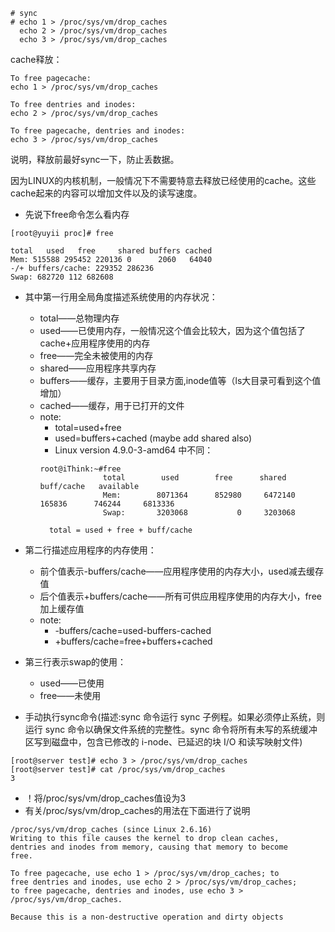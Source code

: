 ```
# sync
# echo 1 > /proc/sys/vm/drop_caches
  echo 2 > /proc/sys/vm/drop_caches
  echo 3 > /proc/sys/vm/drop_caches
```
cache释放：
```
To free pagecache:
echo 1 > /proc/sys/vm/drop_caches

To free dentries and inodes:
echo 2 > /proc/sys/vm/drop_caches

To free pagecache, dentries and inodes:
echo 3 > /proc/sys/vm/drop_caches
```
说明，释放前最好sync一下，防止丢数据。

因为LINUX的内核机制，一般情况下不需要特意去释放已经使用的cache。这些cache起来的内容可以增加文件以及的读写速度。
- 先说下free命令怎么看内存
```
[root@yuyii proc]# free

total   used   free     shared buffers cached
Mem: 515588 295452 220136 0      2060   64040
-/+ buffers/cache: 229352 286236
Swap: 682720 112 682608
```
- 其中第一行用全局角度描述系统使用的内存状况：
	- total——总物理内存
	- used——已使用内存，一般情况这个值会比较大，因为这个值包括了cache+应用程序使用的内存
	- free——完全未被使用的内存
	- shared——应用程序共享内存
	- buffers——缓存，主要用于目录方面,inode值等（ls大目录可看到这个值增加）
	- cached——缓存，用于已打开的文件
	- note:
	     - total=used+free
	     - used=buffers+cached (maybe add shared also)
		 - Linux version 4.9.0-3-amd64 中不同：
		 ```
		 root@iThink:~#free
		               total        used        free      shared  buff/cache   available
					   Mem:        8071364      852980     6472140      165836      746244     6813336
					   Swap:       3203068           0     3203068
		 ```
			total = used + free + buff/cache

- 第二行描述应用程序的内存使用：
	- 前个值表示-buffers/cache——应用程序使用的内存大小，used减去缓存值
	- 后个值表示+buffers/cache——所有可供应用程序使用的内存大小，free加上缓存值
	- note:
		- -buffers/cache=used-buffers-cached
		- +buffers/cache=free+buffers+cached

- 第三行表示swap的使用：
	- used——已使用
	- free——未使用

- 手动执行sync命令(描述:sync 命令运行 sync 子例程。如果必须停止系统，则运行 sync 命令以确保文件系统的完整性。sync 命令将所有未写的系统缓冲区写到磁盘中，包含已修改的 i-node、已延迟的块 I/O 和读写映射文件)
```
[root@server test]# echo 3 > /proc/sys/vm/drop_caches
[root@server test]# cat /proc/sys/vm/drop_caches
3 
```
- ！将/proc/sys/vm/drop_caches值设为3
- 有关/proc/sys/vm/drop_caches的用法在下面进行了说明
```
/proc/sys/vm/drop_caches (since Linux 2.6.16)
Writing to this file causes the kernel to drop clean caches,
dentries and inodes from memory, causing that memory to become
free.

To free pagecache, use echo 1 > /proc/sys/vm/drop_caches; to
free dentries and inodes, use echo 2 > /proc/sys/vm/drop_caches;
to free pagecache, dentries and inodes, use echo 3 >
/proc/sys/vm/drop_caches.

Because this is a non-destructive operation and dirty objects
``` 
